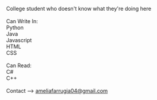 College student who doesn't know what they're doing here <br>
<br>
Can Write In: <br>
  Python <br>
  Java <br>
  Javascript <br>
  HTML <br>
  CSS <br>
<br>
Can Read: <br>
  C# <br>
  C++ <br>
<br>
Contact --> ameliafarrugia04@gmail.com

<!---
ameliafarrugia/ameliafarrugia is a ✨ special ✨ repository because its `README.md` (this file) appears on your GitHub profile.
You can click the Preview link to take a look at your changes.
--->
